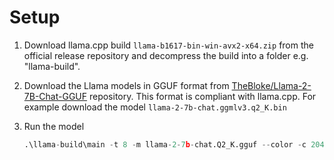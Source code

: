 # Setup

1. Download llama.cpp build `llama-b1617-bin-win-avx2-x64.zip` from the official release repository and decompress the build into a folder e.g. "llama-build".
2. Download the Llama models in GGUF format from [TheBloke/Llama-2-7B-Chat-GGUF](https://huggingface.co/TheBloke/Llama-2-7B-Chat-GGUF) repository. This format is compliant with llama.cpp. For example download the model `llama-2-7b-chat.ggmlv3.q2_K.bin`

3. Run the model
    ```python 
   .\llama-build\main -t 8 -m llama-2-7b-chat.Q2_K.gguf --color -c 2048 --temp 0.7 --repeat_penalty 1.1 -n -1 -p 'Can you tell me something about yourself?' 
   ```